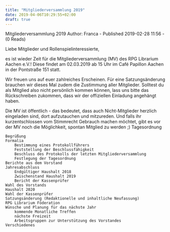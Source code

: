 ```yaml
---
title: "Mitgliederversammlung 2019"
date: 2019-04-06T10:29:55+02:00
draft: true
---
```


Mitgliederversammlung 2019
Author: Franca - Published 2019-02-28 11:56 - (0 Reads)

Liebe Mitglieder und Rollenspielinteressierte,

es ist wieder Zeit für die Mitgliederversammlung (MV) des RPG Librarium Aachen e.V.! Diese findet am 02.03.2019 ab 15 Uhr im Café Papillon Aachen in der Pontstraße 151 statt.

Wir freuen uns auf euer zahlreiches Erscheinen. Für eine Satzungsänderung brauchen wir dieses Mal zudem die Zustimmung aller Mitglieder. Solltest du als Mitglied also nicht persönlich kommen können, lass uns bitte das Rückschreiben zukommen, dass wir der offiziellen Einladung angehängt haben.

Die MV ist öffentlich - das bedeutet, dass auch Nicht-Mitglieder herzlich eingeladen sind, dort aufzutauchen und mitzureden. Und falls ihr kurzentschlossen vom Stimmrecht Gebrauch machen möchtet, gibt es vor der MV noch die Möglichkeit, spontan Mitglied zu werden ;)
Tagesordnung

    Begrüßung
    Formalia
        Bestimmung eines Protokollführers
        Feststellung der Beschlussfähigkeit
        Beschluss des Protokolls der letzten Mitgliederversammlung
        Festlegung der Tagesordnung 
    Berichte aus dem Vorstand
    Jahresabschluss
        Endgültiger Haushalt 2018
        Zwischenstand Haushalt 2019
        Bericht der Kassenprüfer 
    Wahl des Vorstands
    Haushalt 2020
    Wahl der Kassenprüfer
    Satzungsänderung (Redaktionelle und inhaltliche Neufassung)
    RPG Librarium Föderation
    Wünsche und Planung für das nächste Jahr
        kommende Monatliche Treffen
        nächste Freizeit
        Arbeitsgruppen zur Unterstützung des Vorstandes 
    Verschiedenes
